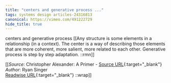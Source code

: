 ```yaml
---
title: "centers and generative process ..."
tags: systems design articles-24316813
canonical: https://vimeo.com/491222729
hide_title: true
---
```


centers and generative process
[[Any structure is some elements in a relationship (in a context). The center is a way of describing those elements that are more coherent, more salient, more related to each other.
Generative process is step by step adaptation. ::rmn]]


[[_Source_: Christopher Alexander: A Primer - [Source URL](https://vimeo.com/491222729){:target="_blank"}<br>
_Author_: Ryan Singer<br>
[Readwise URL](https://readwise.io/open/475090054){:target="_blank"}
::wrap]]